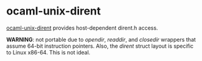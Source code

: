 ocaml-unix-dirent
================

[ocaml-unix-dirent](https://github.com/dsheets/ocaml-unix-dirent) provides
host-dependent dirent.h access.

**WARNING**: not portable due to *opendir*, *readdir*, and *closedir*
wrappers that assume 64-bit instruction pointers.
Also, the *dirent* struct layout is specific to Linux x86-64. This is
not ideal.
